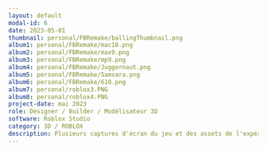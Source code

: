```yaml
---
layout: default
modal-id: 6
date: 2023-05-01
thumbnail: personal/FBRemake/ballingThumbnail.png
album1: personal/FBRemake/mac10.png
album2: personal/FBRemake/max9.png
album3: personal/FBRemake/mp9.png
album4: personal/FBRemake/Juggernaut.png
album5: personal/FBRemake/Samsara.png
album6: personal/FBRemake/610.png
album7: personal/roblox3.PNG
album8: personal/roblox4.PNG
project-date: mai 2023
role: Designer / Builder / Modélisateur 3D
software: Roblox Studio
category: 3D / ROBLOX
description: Plusieurs captures d'écran du jeu et des assets de l'expérience "SCP; Facility Breach" sur ROBLOX. Dans le groupe de développeurs, j'ai le rôle de modélisateur 3D et animateur.
---
```

